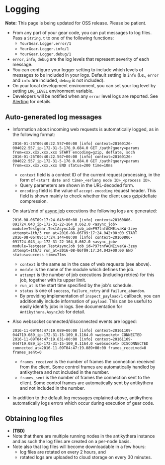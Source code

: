 # Logging

**Note:** This page is being updated for OSS release. Please be patient.

- From any part of your gear code, you can put messages to log files.
  Pass a `String.t` to one of the following functions:
    - `YourGear.Logger.error/1`
    - `YourGear.Logger.info/1`
    - `YourGear.Logger.debug/1`
- `error`, `info`, `debug` are the log levels that represent severity of each message.
- You can configure your logger setting to include which levels of messages to be included in your logs.
  Default setting is `info` (i.e., `error` and `info` are included, `debug` is not included).
- On your local development environment, you can set your log level by setting `LOG_LEVEL` environment variable.
- Developers will be notified when any `error` level logs are reported. See [Alerting](https://hexdocs.pm/antikythera/alerting.html) for details.

## Auto-generated log messages

- Information about incoming web requests is automatically logged, as in the following format:

  ```text
  2016-01-26T00:40:22.557+00:00 [info] context=20160126-004022.557_ip-172-31-5-176_0.684.0 GET /path?query=params from=xxx.xxx.xxx.xxx START encoding=gzip, deflate, sdch
  2016-01-26T00:40:22.567+00:00 [info] context=20160126-004022.557_ip-172-31-5-176_0.684.0 GET /path?query=params from=xxx.xxx.xxx.xxx END status=200 time=10ms
  ```

    - `context` field is a context ID of the current request processing, in the form of `<start date and time>_<erlang node ID>_<process ID>`.
    - Query parameters are shown in the URL-decoded form.
    - `encoding` field is the value of `accept-encoding` request header. This field is shown mainly to check whether the client uses gzip/deflate compression.
- On start/end of [async job](https://hexdocs.pm/antikythera/async_job.html) executions the following logs are generated:

  ```text
  2016-08-06T09:17:24.043+00:00 [info] context=20160806-091724.043_ip-172-31-22-164_0.662.0 <async_job> module=Testgear.TestAsyncJob job_id=P97tnfACMEivaKW-3zey attempt=1th/3 run_at=2016-08-06T09:17:24.042+00:00 START
  2016-08-06T09:17:24.144+00:00 [info] context=20160806-091724.043_ip-172-31-22-164_0.662.0 <async_job> module=Testgear.TestAsyncJob job_id=P97tnfACMEivaKW-3zey attempt=1th/3 run_at=2016-08-06T09:17:24.042+00:00 END status=success time=71ms
  ```

    - `context` is the same as in the case of web requests (see above).
    - `module` is the name of the module which defines the job.
    - `attempt` is the number of job executions (including retries) for this job, together with its upper limit.
    - `run_at` is the start time specified by the job's schedule.
    - `status` is one of `success`, `failure_retry` and `failure_abandon`.
    - By providing implementation of `inspect_payload/1` callback, you can additionally include information of `payload`.
      This can be useful to easily identify jobs in logs.
      See documentation for `Antikythera.AsyncJob` for detail.
- Also websocket connected/disconnected events are logged:

  ```text
  2016-11-09T04:47:19.089+00:00 [info] context=20161109-044719.089_ip-172-31-15-109_0.1164.0 <websocket> CONNECTED
  2016-11-09T04:47:19.831+00:00 [info] context=20161109-044719.089_ip-172-31-15-109_0.1164.0 <websocket> DISCONNECTED connected_at=2016-11-09T04:47:19.089+00:00 frames_received=0 frames_sent=0
  ```

    - `frames_received` is the number of frames the connection received from the client.
      Some control frames are automatically handled by antikythera and not included in the number.
    - `frames_sent` is the number of frames the connection sent to the client.
      Some control frames are automatically sent by antikythera and not included in the number.
- In addition to the default log messages explained above, antikythera automatically logs errors which occur during execution of gear code.

## Obtaining log files

- **(TBD)**
- Note that there are multiple running nodes in the antikythera instance and as such the log files are created on a per-node basis.
- Note also that log files will become downloadable in a few hours:
    - log files are rotated on every 2 hours, and
    - rotated logs are uploaded to cloud storage on every 30 minutes.
